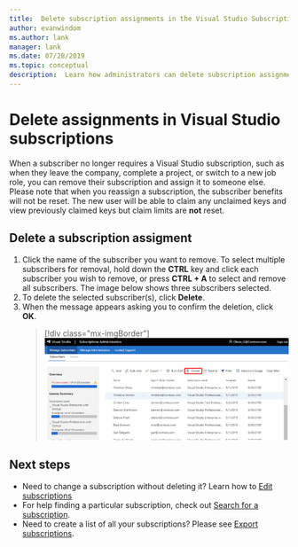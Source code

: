 ```yaml
---
title:  Delete subscription assignments in the Visual Studio Subscriptions Administration Portal | Microsoft Docs
author: evanwindom
ms.author: lank
manager: lank
ms.date: 07/28/2019
ms.topic: conceptual
description:  Learn how administrators can delete subscription assignments
---
```


# Delete assignments in Visual Studio subscriptions
When a subscriber no longer requires a Visual Studio subscription, such as when they leave the company, complete a project, or switch to a new job role, you can remove their subscription and  assign it to someone else. Please note that when you reassign a subscription, the subscriber benefits will not be reset.  The new user will be able to claim any unclaimed keys and view previously claimed keys but claim limits are **not** reset.

## Delete a subscription assigment
1. Click the name of the subscriber you want to remove. To select multiple subscribers for removal, hold down the **CTRL** key and click each subscriber you wish to remove, or press **CTRL + A** to select and remove all subscribers. The image below shows three subscribers selected.
2. To delete the selected subscriber(s), click **Delete**.
3. When the message appears asking you to confirm the deletion, click **OK**.
   > [!div class="mx-imgBorder"]
   > ![Delete subscribers](_img/delete-license/delete-subscribers.png)

## Next steps
- Need to change a subscription without deleting it?  Learn how to [Edit subscriptions](edit-license.md)
- For help finding a particular subscription, check out [Search for a subscription](search-license.md).
- Need to create a list of all your subscriptions?  Please see [Export subscriptions](exporting-subscriptions.md).